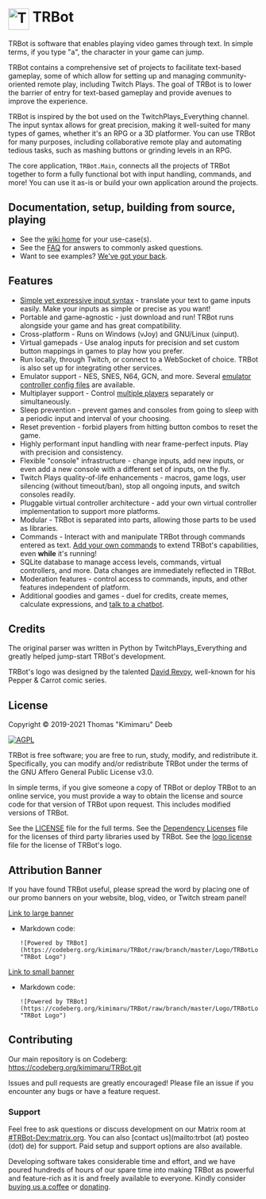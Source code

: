 # <img src="./Logo/TRBotLogo.png" alt="TRBot" height="43" width="42" align="top"/> TRBot

TRBot is software that enables playing video games through text. In simple terms, if you type "a", the character in your game can jump.

TRBot contains a comprehensive set of projects to facilitate text-based gameplay, some of which allow for setting up and managing community-oriented remote play, including Twitch Plays. The goal of TRBot is to lower the barrier of entry for text-based gameplay and provide avenues to improve the experience.

TRBot is inspired by the bot used on the TwitchPlays_Everything channel. The input syntax allows for great precision, making it well-suited for many types of games, whether it's an RPG or a 3D platformer. You can use TRBot for many purposes, including collaborative remote play and automating tedious tasks, such as mashing buttons or grinding levels in an RPG.

The core application, `TRBot.Main`, connects all the projects of TRBot together to form a fully functional bot with input handling, commands, and more! You can use it as-is or build your own application around the projects.

## Documentation, setup, building from source, playing
- See the [wiki home](./Wiki/Home.md) for your use-case(s).
- See the [FAQ](./Wiki/FAQ.md) for answers to commonly asked questions.
- Want to see examples? [We've got your back](./Wiki/Play-Examples.md).

## Features
- [Simple yet expressive input syntax](./Wiki/Syntax-Walkthrough.md) - translate your text to game inputs easily. Make your inputs as simple or precise as you want!
- Portable and game-agnostic - just download and run! TRBot runs alongside your game and has great compatibility.
- Cross-platform - Runs on Windows (vJoy) and GNU/Linux (uinput).
- Virtual gamepads - Use analog inputs for precision and set custom button mappings in games to play how you prefer.
- Run locally, through Twitch, or connect to a WebSocket of choice. TRBot is also set up for integrating other services.
- Emulator support - NES, SNES, N64, GCN, and more. Several [emulator controller config files](./Controller%20Configs) are available.
- Multiplayer support - Control [multiple players](./Wiki/Syntax-Walkthrough.md#multi-controller-inputs) separately or simultaneously.
- Sleep prevention - prevent games and consoles from going to sleep with a periodic input and interval of your choosing.
- Reset prevention - forbid players from hitting button combos to reset the game.
- Highly performant input handling with near frame-perfect inputs. Play with precision and consistency.
- Flexible "console" infrastructure - change inputs, add new inputs, or even add a new console with a different set of inputs, on the fly.
- Twitch Plays quality-of-life enhancements - macros, game logs, user silencing (without timeout/ban), stop all ongoing inputs, and switch consoles readily.
- Pluggable virtual controller architecture - add your own virtual controller implementation to support more platforms.
- Modular - TRBot is separated into parts, allowing those parts to be used as libraries.
- Commands - Interact with and manipulate TRBot through commands entered as text. [Add your own commands](./Wiki/Custom-Commands.md) to extend TRBot's capabilities, even **while** it's running!
- SQLite database to manage access levels, commands, virtual controllers, and more. Data changes are immediately reflected in TRBot.
- Moderation features - control access to commands, inputs, and other features independent of platform.
- Additional goodies and games - duel for credits, create memes, calculate expressions, and [talk to a chatbot](./Wiki/Setup-Chatterbot.md).

## Credits
The original parser was written in Python by TwitchPlays_Everything and greatly helped jump-start TRBot's development.

TRBot's logo was designed by the talented [David Revoy](https://www.davidrevoy.com/), well-known for his Pepper & Carrot comic series.

## License
Copyright © 2019-2021 Thomas "Kimimaru" Deeb

[![AGPL](https://www.gnu.org/graphics/agplv3-155x51.png)](https://www.gnu.org/licenses/agpl-3.0.en.html)

TRBot is free software; you are free to run, study, modify, and redistribute it. Specifically, you can modify and/or redistribute TRBot under the terms of the GNU Affero General Public License v3.0.

In simple terms, if you give someone a copy of TRBot or deploy TRBot to an online service, you must provide a way to obtain the license and source code for that version of TRBot upon request. This includes modified versions of TRBot.

See the [LICENSE](./LICENSE) file for the full terms. See the [Dependency Licenses](./Dependency%20Licenses) file for the licenses of third party libraries used by TRBot. See the [logo license](./Logo/Logo%20License) file for the license of TRBot's logo.

## Attribution Banner
If you have found TRBot useful, please spread the word by placing one of our promo banners on your website, blog, video, or Twitch stream panel!

[Link to large banner](./Logo/TRBotLogo_Promo.png)
- Markdown code:
    ```
    ![Powered by TRBot](https://codeberg.org/kimimaru/TRBot/raw/branch/master/Logo/TRBotLogo_Promo.png "TRBot Logo")
    ```

[Link to small banner](./Logo/TRBotLogo_Promo_Small.png)
- Markdown code: 
    ```
    ![Powered by TRBot](https://codeberg.org/kimimaru/TRBot/raw/branch/master/Logo/TRBotLogo_Promo_Small.png "TRBot Logo")
    ```

## Contributing
Our main repository is on Codeberg: https://codeberg.org/kimimaru/TRBot.git

Issues and pull requests are greatly encouraged! Please file an issue if you encounter any bugs or have a feature request.

### Support
Feel free to ask questions or discuss development on our Matrix room at [#TRBot-Dev:matrix.org](https://matrix.to/#/!hTfcbsKMAuenQAetQm:matrix.org?via=matrix.org). You can also [contact us](mailto:trbot (at) posteo (dot) de) for support. Paid setup and support options are also available.

Developing software takes considerable time and effort, and we have poured hundreds of hours of our spare time into making TRBot as powerful and feature-rich as it is and freely available to everyone. Kindly consider [buying us a coffee](https://ko-fi.com/kimimaru) or [donating](https://liberapay.com/kimimaru/).
